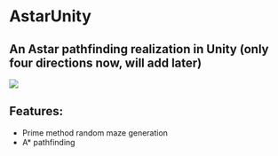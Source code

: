 # AstarUnity

## An Astar pathfinding realization in Unity (only four directions now, will add later)

![](https://github.com/LanLou123/AstarUnity/raw/master/pathfinding.gif)

## Features:
- Prime method random maze generation
- A* pathfinding
